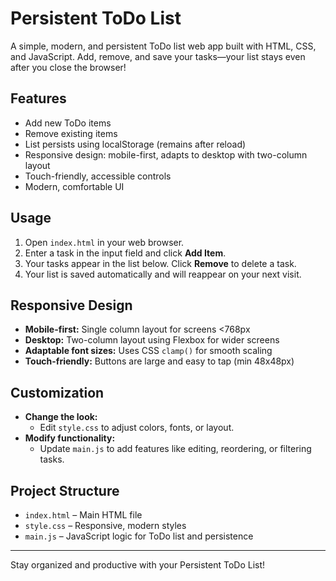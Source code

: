 # Persistent ToDo List

A simple, modern, and persistent ToDo list web app built with HTML, CSS, and JavaScript. Add, remove, and save your tasks—your list stays even after you close the browser!

## Features

- Add new ToDo items
- Remove existing items
- List persists using localStorage (remains after reload)
- Responsive design: mobile-first, adapts to desktop with two-column layout
- Touch-friendly, accessible controls
- Modern, comfortable UI

## Usage

1. Open `index.html` in your web browser.
2. Enter a task in the input field and click **Add Item**.
3. Your tasks appear in the list below. Click **Remove** to delete a task.
4. Your list is saved automatically and will reappear on your next visit.

## Responsive Design

- **Mobile-first:** Single column layout for screens <768px
- **Desktop:** Two-column layout using Flexbox for wider screens
- **Adaptable font sizes:** Uses CSS `clamp()` for smooth scaling
- **Touch-friendly:** Buttons are large and easy to tap (min 48x48px)

## Customization

- **Change the look:**
  - Edit `style.css` to adjust colors, fonts, or layout.
- **Modify functionality:**
  - Update `main.js` to add features like editing, reordering, or filtering tasks.

## Project Structure

- `index.html` – Main HTML file
- `style.css` – Responsive, modern styles
- `main.js` – JavaScript logic for ToDo list and persistence

---

Stay organized and productive with your Persistent ToDo List!
